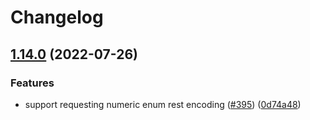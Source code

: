 # Changelog

## [1.14.0](https://github.com/googleapis/gax-php/compare/v1.13.0...v1.14.0) (2022-07-26)


### Features

* support requesting numeric enum rest encoding ([#395](https://github.com/googleapis/gax-php/issues/395)) ([0d74a48](https://github.com/googleapis/gax-php/commit/0d74a4877c5198cfaf534c4e55d7e418b50bc6ab))
